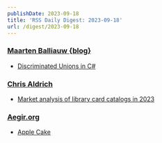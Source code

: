 ```yaml
---
publishDate: 2023-09-18
title: 'RSS Daily Digest: 2023-09-18'
url: /digest/2023-09-18
---
```


### [Maarten Balliauw {blog}](https://blog.maartenballiauw.be/)

  * [Discriminated Unions in C#](https://blog.maartenballiauw.be/post/2023/09/18/discriminated-unions-in-csharp.html)
  
### [Chris Aldrich](https://boffosocko.com/)

  * [Market analysis of library card catalogs in 2023](https://boffosocko.com/2023/09/17/market-analysis-of-library-card-catalogs-in-2023/)
  
### [Aegir.org](http://aegir.org/words)

  * [Apple Cake](http://aegir.org/words/apple-cake)
  

